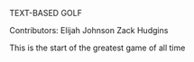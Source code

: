 TEXT-BASED GOLF

Contributors:
    Elijah Johnson
    Zack Hudgins

This is the start of the greatest game of all time